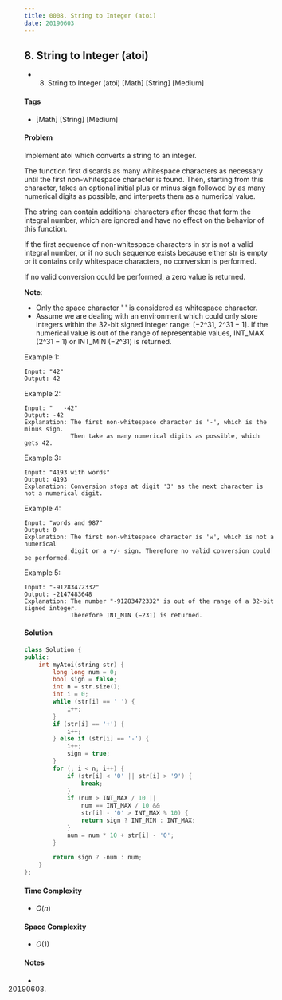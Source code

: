 ```yaml
---
title: 0008. String to Integer (atoi)
date: 20190603
---
```


## 8. String to Integer (atoi)
- 8. String to Integer (atoi) [Math] [String] [Medium]

#### Tags
- [Math] [String] [Medium]

#### Problem
Implement atoi which converts a string to an integer.

The function first discards as many whitespace characters as necessary until the first non-whitespace character is found. Then, starting from this character, takes an optional initial plus or minus sign followed by as many numerical digits as possible, and interprets them as a numerical value.

The string can contain additional characters after those that form the integral number, which are ignored and have no effect on the behavior of this function.

If the first sequence of non-whitespace characters in str is not a valid integral number, or if no such sequence exists because either str is empty or it contains only whitespace characters, no conversion is performed.

If no valid conversion could be performed, a zero value is returned.

**Note**:

- Only the space character ' ' is considered as whitespace character.
- Assume we are dealing with an environment which could only store integers within the 32-bit signed integer range: [−2^31,  2^31 − 1]. If the numerical value is out of the range of representable values, INT_MAX (2^31 − 1) or INT_MIN (−2^31) is returned.

Example 1:

    Input: "42"
    Output: 42

Example 2:

    Input: "   -42"
    Output: -42
    Explanation: The first non-whitespace character is '-', which is the minus sign.
                 Then take as many numerical digits as possible, which gets 42.

Example 3:

    Input: "4193 with words"
    Output: 4193
    Explanation: Conversion stops at digit '3' as the next character is not a numerical digit.

Example 4:

    Input: "words and 987"
    Output: 0
    Explanation: The first non-whitespace character is 'w', which is not a numerical 
                 digit or a +/- sign. Therefore no valid conversion could be performed.

Example 5:

    Input: "-91283472332"
    Output: -2147483648
    Explanation: The number "-91283472332" is out of the range of a 32-bit signed integer.
                 Therefore INT_MIN (−231) is returned.

#### Solution
``` C++
class Solution {
public:
    int myAtoi(string str) {
        long long num = 0;
        bool sign = false;
        int n = str.size();
        int i = 0;
        while (str[i] == ' ') {
            i++;
        }
        if (str[i] == '+') {
            i++;
        } else if (str[i] == '-') {
            i++;
            sign = true;
        }
        for (; i < n; i++) {
            if (str[i] < '0' || str[i] > '9') {
                break;
            }
            if (num > INT_MAX / 10 || 
                num == INT_MAX / 10 && 
                str[i] - '0' > INT_MAX % 10) {
                return sign ? INT_MIN : INT_MAX;
            }
            num = num * 10 + str[i] - '0';
        }
        
        return sign ? -num : num;
    }
};
```

#### Time Complexity
- $O(n)$

#### Space Complexity
- $O(1)$

#### Notes
- 20190603.
